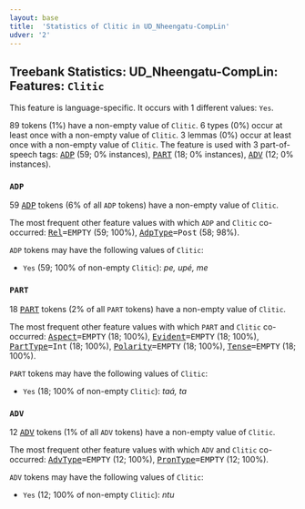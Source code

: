 ```yaml
---
layout: base
title:  'Statistics of Clitic in UD_Nheengatu-CompLin'
udver: '2'
---
```


## Treebank Statistics: UD_Nheengatu-CompLin: Features: `Clitic`

This feature is language-specific.
It occurs with 1 different values: `Yes`.

89 tokens (1%) have a non-empty value of `Clitic`.
6 types (0%) occur at least once with a non-empty value of `Clitic`.
3 lemmas (0%) occur at least once with a non-empty value of `Clitic`.
The feature is used with 3 part-of-speech tags: <tt><a href="yrl_complin-pos-ADP.html">ADP</a></tt> (59; 0% instances), <tt><a href="yrl_complin-pos-PART.html">PART</a></tt> (18; 0% instances), <tt><a href="yrl_complin-pos-ADV.html">ADV</a></tt> (12; 0% instances).

### `ADP`

59 <tt><a href="yrl_complin-pos-ADP.html">ADP</a></tt> tokens (6% of all `ADP` tokens) have a non-empty value of `Clitic`.

The most frequent other feature values with which `ADP` and `Clitic` co-occurred: <tt><a href="yrl_complin-feat-Rel.html">Rel</a></tt><tt>=EMPTY</tt> (59; 100%), <tt><a href="yrl_complin-feat-AdpType.html">AdpType</a></tt><tt>=Post</tt> (58; 98%).

`ADP` tokens may have the following values of `Clitic`:

* `Yes` (59; 100% of non-empty `Clitic`): <em>pe, upé, me</em>

### `PART`

18 <tt><a href="yrl_complin-pos-PART.html">PART</a></tt> tokens (2% of all `PART` tokens) have a non-empty value of `Clitic`.

The most frequent other feature values with which `PART` and `Clitic` co-occurred: <tt><a href="yrl_complin-feat-Aspect.html">Aspect</a></tt><tt>=EMPTY</tt> (18; 100%), <tt><a href="yrl_complin-feat-Evident.html">Evident</a></tt><tt>=EMPTY</tt> (18; 100%), <tt><a href="yrl_complin-feat-PartType.html">PartType</a></tt><tt>=Int</tt> (18; 100%), <tt><a href="yrl_complin-feat-Polarity.html">Polarity</a></tt><tt>=EMPTY</tt> (18; 100%), <tt><a href="yrl_complin-feat-Tense.html">Tense</a></tt><tt>=EMPTY</tt> (18; 100%).

`PART` tokens may have the following values of `Clitic`:

* `Yes` (18; 100% of non-empty `Clitic`): <em>taá, ta</em>

### `ADV`

12 <tt><a href="yrl_complin-pos-ADV.html">ADV</a></tt> tokens (1% of all `ADV` tokens) have a non-empty value of `Clitic`.

The most frequent other feature values with which `ADV` and `Clitic` co-occurred: <tt><a href="yrl_complin-feat-AdvType.html">AdvType</a></tt><tt>=EMPTY</tt> (12; 100%), <tt><a href="yrl_complin-feat-PronType.html">PronType</a></tt><tt>=EMPTY</tt> (12; 100%).

`ADV` tokens may have the following values of `Clitic`:

* `Yes` (12; 100% of non-empty `Clitic`): <em>ntu</em>

